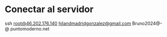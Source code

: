 # Conectar al servidor
ssh root@46.202.176.140
hilandmadridgonzalez@gmail.com
Bruno2024@-@
puntomoderno.net